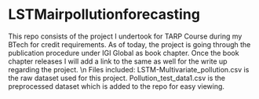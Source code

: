 # LSTMairpollutionforecasting

This repo consists of the project I undertook for TARP Course during my BTech for credit requirements. 
As of today, the project is going through the publication procedure under IGI Global as book chapter. Once the book chapter releases I will add a link to the same as well for the write up regarding the project. 
\n
Files included: 
LSTM-Multivariate_pollution.csv is the raw dataset used for this project. Pollution_test_data1.csv is the preprocessed dataset which is added to the repo for easy viewing.
